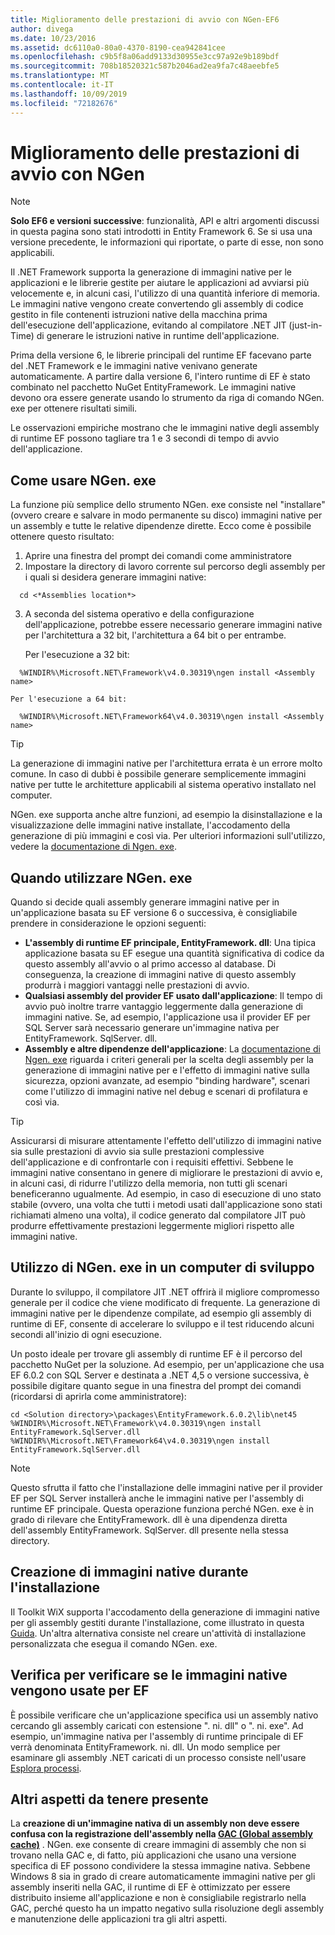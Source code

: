 ```yaml
---
title: Miglioramento delle prestazioni di avvio con NGen-EF6
author: divega
ms.date: 10/23/2016
ms.assetid: dc6110a0-80a0-4370-8190-cea942841cee
ms.openlocfilehash: c9b5f8a06add9133d30955e3cc97a92e9b189bdf
ms.sourcegitcommit: 708b18520321c587b2046ad2ea9fa7c48aeebfe5
ms.translationtype: MT
ms.contentlocale: it-IT
ms.lasthandoff: 10/09/2019
ms.locfileid: "72182676"
---
```

# <a name="improving-startup-performance-with-ngen"></a>Miglioramento delle prestazioni di avvio con NGen
> [!NOTE]
> **Solo EF6 e versioni successive**: funzionalità, API e altri argomenti discussi in questa pagina sono stati introdotti in Entity Framework 6. Se si usa una versione precedente, le informazioni qui riportate, o parte di esse, non sono applicabili.  

Il .NET Framework supporta la generazione di immagini native per le applicazioni e le librerie gestite per aiutare le applicazioni ad avviarsi più velocemente e, in alcuni casi, l'utilizzo di una quantità inferiore di memoria. Le immagini native vengono create convertendo gli assembly di codice gestito in file contenenti istruzioni native della macchina prima dell'esecuzione dell'applicazione, evitando al compilatore .NET JIT (just-in-Time) di generare le istruzioni native in runtime dell'applicazione.  

Prima della versione 6, le librerie principali del runtime EF facevano parte del .NET Framework e le immagini native venivano generate automaticamente. A partire dalla versione 6, l'intero runtime di EF è stato combinato nel pacchetto NuGet EntityFramework. Le immagini native devono ora essere generate usando lo strumento da riga di comando NGen. exe per ottenere risultati simili.  

Le osservazioni empiriche mostrano che le immagini native degli assembly di runtime EF possono tagliare tra 1 e 3 secondi di tempo di avvio dell'applicazione.  

## <a name="how-to-use-ngenexe"></a>Come usare NGen. exe  

La funzione più semplice dello strumento NGen. exe consiste nel "installare" (ovvero creare e salvare in modo permanente su disco) immagini native per un assembly e tutte le relative dipendenze dirette. Ecco come è possibile ottenere questo risultato:  

1. Aprire una finestra del prompt dei comandi come amministratore  
2. Impostare la directory di lavoro corrente sul percorso degli assembly per i quali si desidera generare immagini native:  

  ``` console
    cd <*Assemblies location*>  
  ```
3. A seconda del sistema operativo e della configurazione dell'applicazione, potrebbe essere necessario generare immagini native per l'architettura a 32 bit, l'architettura a 64 bit o per entrambe.  

    Per l'esecuzione a 32 bit:  
  ``` console
    %WINDIR%\Microsoft.NET\Framework\v4.0.30319\ngen install <Assembly name>  
  ```
    Per l'esecuzione a 64 bit:
  ``` console
    %WINDIR%\Microsoft.NET\Framework64\v4.0.30319\ngen install <Assembly name>  
  ```

> [!TIP]
> La generazione di immagini native per l'architettura errata è un errore molto comune. In caso di dubbi è possibile generare semplicemente immagini native per tutte le architetture applicabili al sistema operativo installato nel computer.  

NGen. exe supporta anche altre funzioni, ad esempio la disinstallazione e la visualizzazione delle immagini native installate, l'accodamento della generazione di più immagini e così via. Per ulteriori informazioni sull'utilizzo, vedere la [documentazione di Ngen. exe](https://msdn.microsoft.com/library/6t9t5wcf.aspx).  

## <a name="when-to-use-ngenexe"></a>Quando utilizzare NGen. exe  

Quando si decide quali assembly generare immagini native per in un'applicazione basata su EF versione 6 o successiva, è consigliabile prendere in considerazione le opzioni seguenti:  

- **L'assembly di runtime EF principale, EntityFramework. dll**: Una tipica applicazione basata su EF esegue una quantità significativa di codice da questo assembly all'avvio o al primo accesso al database. Di conseguenza, la creazione di immagini native di questo assembly produrrà i maggiori vantaggi nelle prestazioni di avvio.  
- **Qualsiasi assembly del provider EF usato dall'applicazione**: Il tempo di avvio può inoltre trarre vantaggio leggermente dalla generazione di immagini native. Se, ad esempio, l'applicazione usa il provider EF per SQL Server sarà necessario generare un'immagine nativa per EntityFramework. SqlServer. dll.  
- **Assembly e altre dipendenze dell'applicazione**: La [documentazione di Ngen. exe](https://msdn.microsoft.com/library/6t9t5wcf.aspx) riguarda i criteri generali per la scelta degli assembly per la generazione di immagini native per e l'effetto di immagini native sulla sicurezza, opzioni avanzate, ad esempio "binding hardware", scenari come l'utilizzo di immagini native nel debug e scenari di profilatura e così via.  

> [!TIP]
> Assicurarsi di misurare attentamente l'effetto dell'utilizzo di immagini native sia sulle prestazioni di avvio sia sulle prestazioni complessive dell'applicazione e di confrontarle con i requisiti effettivi. Sebbene le immagini native consentano in genere di migliorare le prestazioni di avvio e, in alcuni casi, di ridurre l'utilizzo della memoria, non tutti gli scenari beneficeranno ugualmente. Ad esempio, in caso di esecuzione di uno stato stabile (ovvero, una volta che tutti i metodi usati dall'applicazione sono stati richiamati almeno una volta), il codice generato dal compilatore JIT può produrre effettivamente prestazioni leggermente migliori rispetto alle immagini native.  

## <a name="using-ngenexe-in-a-development-machine"></a>Utilizzo di NGen. exe in un computer di sviluppo  

Durante lo sviluppo, il compilatore JIT .NET offrirà il migliore compromesso generale per il codice che viene modificato di frequente. La generazione di immagini native per le dipendenze compilate, ad esempio gli assembly di runtime di EF, consente di accelerare lo sviluppo e il test riducendo alcuni secondi all'inizio di ogni esecuzione.  

Un posto ideale per trovare gli assembly di runtime EF è il percorso del pacchetto NuGet per la soluzione. Ad esempio, per un'applicazione che usa EF 6.0.2 con SQL Server e destinata a .NET 4,5 o versione successiva, è possibile digitare quanto segue in una finestra del prompt dei comandi (ricordarsi di aprirla come amministratore):  

```console
cd <Solution directory>\packages\EntityFramework.6.0.2\lib\net45
%WINDIR%\Microsoft.NET\Framework\v4.0.30319\ngen install EntityFramework.SqlServer.dll
%WINDIR%\Microsoft.NET\Framework64\v4.0.30319\ngen install EntityFramework.SqlServer.dll
```  

> [!NOTE]
> Questo sfrutta il fatto che l'installazione delle immagini native per il provider EF per SQL Server installerà anche le immagini native per l'assembly di runtime EF principale. Questa operazione funziona perché NGen. exe è in grado di rilevare che EntityFramework. dll è una dipendenza diretta dell'assembly EntityFramework. SqlServer. dll presente nella stessa directory.  

## <a name="creating-native-images-during-setup"></a>Creazione di immagini native durante l'installazione  

Il Toolkit WiX supporta l'accodamento della generazione di immagini native per gli assembly gestiti durante l'installazione, come illustrato in questa [Guida](https://wixtoolset.org/documentation/manual/v3/howtos/files_and_registry/ngen_managed_assemblies.html). Un'altra alternativa consiste nel creare un'attività di installazione personalizzata che esegua il comando NGen. exe.  

## <a name="verifying-that-native-images-are-being-used-for-ef"></a>Verifica per verificare se le immagini native vengono usate per EF  

È possibile verificare che un'applicazione specifica usi un assembly nativo cercando gli assembly caricati con estensione ". ni. dll" o ". ni. exe". Ad esempio, un'immagine nativa per l'assembly di runtime principale di EF verrà denominata EntityFramework. ni. dll. Un modo semplice per esaminare gli assembly .NET caricati di un processo consiste nell'usare [Esplora processi](https://technet.microsoft.com/sysinternals/bb896653).  

## <a name="other-things-to-be-aware-of"></a>Altri aspetti da tenere presente  

La **creazione di un'immagine nativa di un assembly non deve essere confusa con la registrazione dell'assembly nella [GAC (Global assembly cache)](https://msdn.microsoft.com/library/yf1d93sz.aspx)** . NGen. exe consente di creare immagini di assembly che non si trovano nella GAC e, di fatto, più applicazioni che usano una versione specifica di EF possono condividere la stessa immagine nativa. Sebbene Windows 8 sia in grado di creare automaticamente immagini native per gli assembly inseriti nella GAC, il runtime di EF è ottimizzato per essere distribuito insieme all'applicazione e non è consigliabile registrarlo nella GAC, perché questo ha un impatto negativo sulla risoluzione degli assembly e manutenzione delle applicazioni tra gli altri aspetti.  
